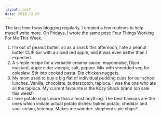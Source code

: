 ```yaml
---
layout: post
date: 2018-12-07
---
```


The last time I was blogging regularly, I created a few routines to help myself write more. On Fridays, I wrote the same post: Four Things Working For Me This Week. 

1. I’m out of peanut butter, so as a snack this afternoon, I ate a peanut butter CLIF bar with a sliced red apple, and it was even better than I expected.
2. A simple recipe for a versatile creamy sauce: mayonnaise, Dijon mustard, apple cider vinegar, salt, pepper. Mix with shredded veg for coleslaw. Stir into cooked pasta. Dip chicken nuggets.
3. My mom used to buy a big flat of individual pudding cups for our school lunches. Vanilla, chocolate, butterscotch, tapioca. I was the one who ate all the tapioca. My current favourite is the Kozy Shack brand (on sale this week!)
4. I love potato chips more than almost anything. The best flavours are the ones which imitate actual potato dishes: baked potato, cheddar and sour cream, ketchup. Makes me wonder: shepherd’s pie chips?
